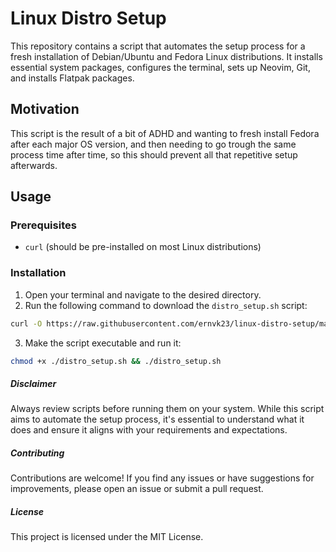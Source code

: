 # Linux Distro Setup

This repository contains a script that automates the setup process for a fresh installation of Debian/Ubuntu and Fedora Linux distributions. It installs essential system packages, configures the terminal, sets up Neovim, Git, and installs Flatpak packages.

## Motivation
This script is the result of a bit of ADHD and wanting to fresh install Fedora after each major OS version, and then needing to go trough the same process time after time, so this should prevent all that repetitive setup afterwards.

## Usage

### Prerequisites

- `curl` (should be pre-installed on most Linux distributions)

### Installation

1. Open your terminal and navigate to the desired directory.
2. Run the following command to download the `distro_setup.sh` script:

```bash
curl -O https://raw.githubusercontent.com/ernvk23/linux-distro-setup/main/distro_setup.sh
```
3. Make the script executable and run it:
```bash
chmod +x ./distro_setup.sh && ./distro_setup.sh
```

##### Disclaimer
Always review scripts before running them on your system. While this script aims to automate the setup process, it's essential to understand what it does and ensure it aligns with your requirements and expectations.

##### Contributing
Contributions are welcome! If you find any issues or have suggestions for improvements, please open an issue or submit a pull request.

##### License
This project is licensed under the MIT License.